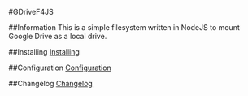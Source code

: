 #GDriveF4JS

##Information
This is a simple filesystem written in NodeJS to mount Google Drive as a local drive.

##Installing
[Installing](https://github.com/thejinx0r/node-gdrive-fuse/wiki/Installation)

##Configuration
[Configuration](https://github.com/thejinx0r/node-gdrive-fuse/wiki/Configuration)

##Changelog
[Changelog](https://github.com/thejinx0r/node-gdrive-fuse/blob/master/changelog.md)
